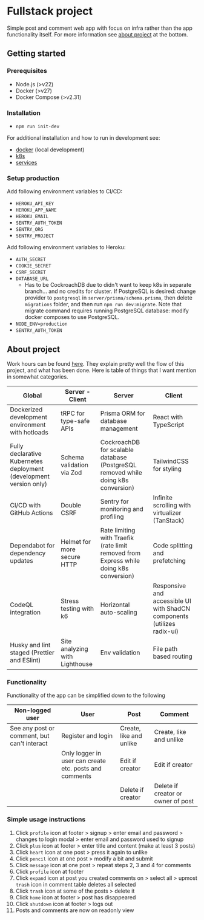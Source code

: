 # Fullstack project

Simple post and comment web app with focus on infra rather than the app functionality itself. For more information see [about project](#about-project) at the bottom.

## Getting started

### Prerequisites

- Node.js (>v22)
- Docker (>v27)
- Docker Compose (>v2.31)

### Installation

- `npm run init-dev`

For additional installation and how to run in development see:

- [docker](docker/README.md) (local development)
- [k8s](k8s/README.md)
- [services](services/README.md)

### Setup production

Add following environment variables to CI/CD:

- `HEROKU_API_KEY`
- `HEROKU_APP_NAME`
- `HEROKU_EMAIL`
- `SENTRY_AUTH_TOKEN`
- `SENTRY_ORG`
- `SENTRY_PROJECT`

Add following environment variables to Heroku:

- `AUTH_SECRET`
- `COOKIE_SECRET`
- `CSRF_SECRET`
- `DATABASE_URL`
  - Has to be CockroachDB due to didn't want to keep k8s in separate branch... and no credits for cluster. If PostgreSQL is desired: change provider to `postgresql` in `server/prisma/schema.prisma`, then delete `migrations` folder, and then run `npm run dev:migrate`. Note that migrate command requires running PostgreSQL database: modify docker composes to use PostgreSQL.
- `NODE_ENV=production`
- `SENTRY_AUTH_TOKEN`

## About project

Work hours can be found [here](work-hours.md). They explain pretty well the flow of this project, and what has been done. Here is table of things that I want mention in somewhat categories.

| Global                                                             | Server - Client                | Server                                                                                  | Client                                                                  |
| ------------------------------------------------------------------ | ------------------------------ | --------------------------------------------------------------------------------------- | ----------------------------------------------------------------------- |
| Dockerized development environment with hotloads                   | tRPC for type-safe APIs        | Prisma ORM for database management                                                      | React with TypeScript                                                   |
| Fully declarative Kubernetes deployment (development version only) | Schema validation via Zod      | CockroachDB for scalable database (PostgreSQL removed while doing k8s conversion)       | TailwindCSS for styling                                                 |
| CI/CD with GitHub Actions                                          | Double CSRF                    | Sentry for monitoring and profiling                                                     | Infinite scrolling with virtualizer (TanStack)                          |
| Dependabot for dependency updates                                  | Helmet for more secure HTTP    | Rate limiting with Traefik (rate limit removed from Express while doing k8s conversion) | Code splitting and prefetching                                          |
| CodeQL integration                                                 | Stress testing with k6         | Horizontal auto-scaling                                                                 | Responsive and accessible UI with ShadCN components (utilizes radix-ui) |
| Husky and lint staged (Prettier and ESlint)                        | Site analyzing with Lighthouse | Env validation                                                                          | File path based routing                                                 |

### Functionality

Functionality of the app can be simplified down to the following

| Non-logged user                             | User                                                   | Post                    | Comment                            |
| ------------------------------------------- | ------------------------------------------------------ | ----------------------- | ---------------------------------- |
| See any post or comment, but can't interact | Register and login                                     | Create, like and unlike | Create, like and unlike            |
|                                             | Only logger in user can create etc. posts and comments | Edit if creator         | Edit if creator                    |
|                                             |                                                        | Delete if creator       | Delete if creator or owner of post |

### Simple usage instructions

1. Click `profile` icon at footer > signup > enter email and password > changes to login modal > enter email and password used to signup
2. Click `plus` icon at footer > enter title and content (make at least 3 posts)
3. Click `heart` icon at one post > press it again to unlike
4. Click `pencil` icon at one post > modify a bit and submit
5. Click `message` icon at one post > repeat steps 2, 3 and 4 for comments
6. Click `profile` icon at footer
7. Click `expand` icon at post you created comments on > select all > upmost `trash` icon in comment table deletes all selected
8. Click `trash` icon at some of the posts > delete it
9. Click `home` icon at footer > post has disappeared
10. Click `shutdown` icon at footer > logs out
11. Posts and comments are now on readonly view
